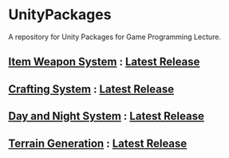 # UnityPackages
A repository for Unity Packages for Game Programming Lecture.

## [Item Weapon System](/Item-Weapon%20System/Weapon%20System/Assets/Item-Weapon%20System/Documentation.md) : [Latest Release](https://github.com/Viserren/UnityPackages/releases/tag/v1.0.0_Item_Weapon)

## [Crafting System](/Crafting%20System/Crafting%20System/Assets/Crafting%20System/Documentation.md) : [Latest Release](https://github.com/Viserren/UnityPackages/releases/tag/v1.0.0_Crafting_System)

## [Day and Night System](/Day%20and%20Night%20System/Day%20n%20Nite/Assets/Day%20and%20Night/Documentation.md) : [Latest Release](https://github.com/Viserren/UnityPackages/releases/tag/v1.1.0_Day_Night)

## [Terrain Generation](/Terrain%20Generation/Terrain%20Generation/Assets/Terrain%20Generation/Documentation.md) : [Latest Release](https://github.com/Viserren/UnityPackages/releases/tag/v1.0.0_Terrain_Generator)
